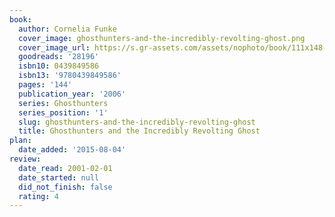 ```yaml
---
book:
  author: Cornelia Funke
  cover_image: ghosthunters-and-the-incredibly-revolting-ghost.png
  cover_image_url: https://s.gr-assets.com/assets/nophoto/book/111x148-bcc042a9c91a29c1d680899eff700a03.png
  goodreads: '28196'
  isbn10: 0439849586
  isbn13: '9780439849586'
  pages: '144'
  publication_year: '2006'
  series: Ghosthunters
  series_position: '1'
  slug: ghosthunters-and-the-incredibly-revolting-ghost
  title: Ghosthunters and the Incredibly Revolting Ghost
plan:
  date_added: '2015-08-04'
review:
  date_read: 2001-02-01
  date_started: null
  did_not_finish: false
  rating: 4
---
```

